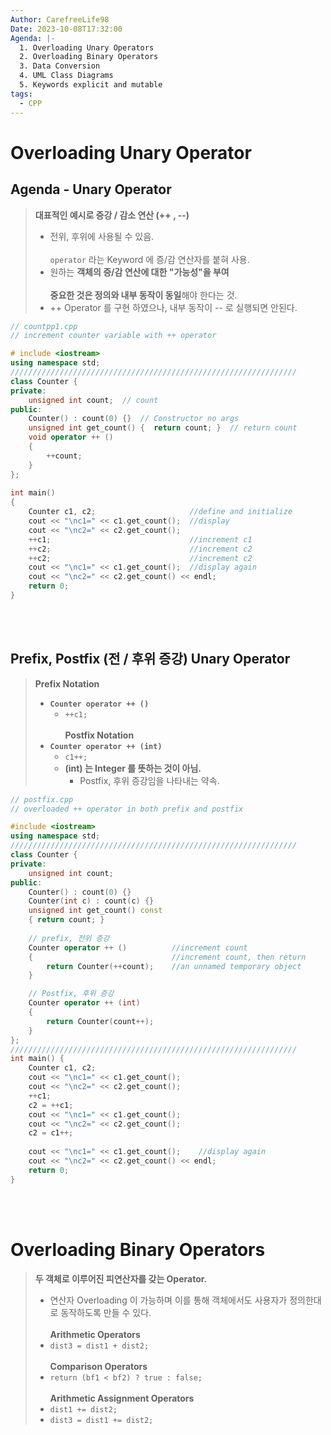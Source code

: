 ```yaml
---
Author: CarefreeLife98
Date: 2023-10-08T17:32:00
Agenda: |-
  1. Overloading Unary Operators
  2. Overloading Binary Operators
  3. Data Conversion
  4. UML Class Diagrams
  5. Keywords explicit and mutable
tags:
  - CPP
---
```

# Overloading Unary Operator
## Agenda - Unary Operator
> **대표적인 예시로 증강 / 감소 연산 (++ , --)**
> - 전위, 후위에 사용될 수 있음.<br><br>
> `operator` 라는 Keyword 에 증/감 연산자를 붙혀 사용.
> - 원하는 **객체의 증/감 연산에 대한 "가능성"을 부여**<br><br>
> **중요한 것은 정의와 내부 동작이 동일**해야 한다는 것.
> - ++ Operator 를 구현 하였으나, 내부 동작이 -- 로 실행되면 안된다.

```cpp
// countpp1.cpp  
// increment counter variable with ++ operator  

# include <iostream>  
using namespace std;  
////////////////////////////////////////////////////////////////  
class Counter {  
private:  
    unsigned int count;  // count
public:  
    Counter() : count(0) {}  // Constructor no args 
    unsigned int get_count() {  return count; }  // return count
    void operator ++ ()  
    {  
        ++count;  
    }  
};  
  
int main()  
{  
    Counter c1, c2;                     //define and initialize  
    cout << "\nc1=" << c1.get_count();  //display  
    cout << "\nc2=" << c2.get_count();  
    ++c1;                               //increment c1  
    ++c2;                               //increment c2  
    ++c2;                               //increment c2  
    cout << "\nc1=" << c1.get_count();  //display again  
    cout << "\nc2=" << c2.get_count() << endl;  
    return 0;  
}
```

<br><br>

## Prefix, Postfix (전 / 후위 증강) Unary Operator
> **Prefix Notation**
> - **`Counter operator ++ ()`**
> 	- `++c1;`
> 	<br><br>
> **Postfix Notation**
> - **`Counter operator ++ (int)`**
> 	- `c1++;`
> 	- **(int) 는 Integer 를 뜻하는 것이 아님.**
> 		- Postfix, 후위 증강임을 나타내는 약속.

```cpp
// postfix.cpp  
// overloaded ++ operator in both prefix and postfix  

#include <iostream>  
using namespace std;  
////////////////////////////////////////////////////////////////  
class Counter {  
private:  
    unsigned int count;  
public:  
    Counter() : count(0) {}  
    Counter(int c) : count(c) {}  
    unsigned int get_count() const  
    { return count; }  
    
    // prefix, 전위 증강
    Counter operator ++ ()          //increment count  
    {                               //increment count, then return  
        return Counter(++count);    //an unnamed temporary object  
    }  

	// Postfix, 후위 증강
    Counter operator ++ (int)
    {  
        return Counter(count++);  
    }  
};  
////////////////////////////////////////////////////////////////  
int main() {  
    Counter c1, c2;  
    cout << "\nc1=" << c1.get_count();  
    cout << "\nc2=" << c2.get_count();  
    ++c1;  
    c2 = ++c1;  
    cout << "\nc1=" << c1.get_count();  
    cout << "\nc2=" << c2.get_count();  
    c2 = c1++;  
     
    cout << "\nc1=" << c1.get_count();    //display again  
    cout << "\nc2=" << c2.get_count() << endl;  
    return 0;  
}
```

<br><br>

# Overloading Binary Operators
> **두 객체로 이루어진 피연산자를 갖는 Operator.**
> - 연산자 Overloading 이 가능하며 이를 통해 객체에서도 사용자가 정의한대로 동작하도록 만들 수 있다.
> <br><br>
> **Arithmetic Operators**
> - `dist3 = dist1 + dist2;`
> <br><br>
> **Comparison Operators**
> - `return (bf1 < bf2) ? true : false;`
> <br><br>
> **Arithmetic Assignment Operators**
> - `dist1 += dist2;`
> - `dist3 = dist1 += dist2;`
